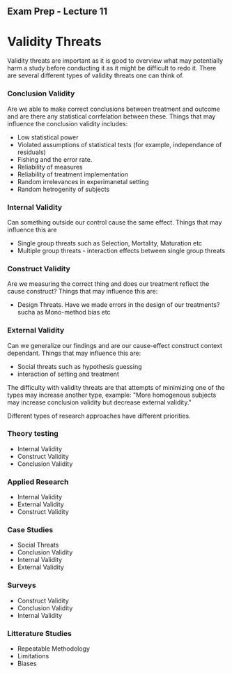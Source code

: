 Exam Prep - Lecture 11
---
# Validity Threats
Validity threats are important as it is good to overview what may potentially harm a study before conducting it as it might be difficult to redo it. There are several different types of validity threats one can think of. 

### Conclusion Validity 
Are we able to make correct conclusions between treatment and outcome and are there any statistical corrfelation between these. Things that may influence the conclusion validity includes: 
* Low statistical power
* Violated assumptions of statistical tests (for example, independance of residuals)
* Fishing and the error rate.
* Reliability of measures
* Reliability of treatment implementation
* Random irrelevances in experimanetal setting
* Random hetrogenity of subjects 


### Internal Validity 
Can something outside our control cause the same effect. Things that may influence this are 
* Single group threats such as Selection, Mortality, Maturation etc
* Multiple group threats - interaction effects between single group threats

### Construct Validity 
Are we measuring the correct thing and does our treatment reflect the cause construct? Things that may influence this are: 
* Design Threats. Have we made errors in the design of our treatments? sucha as Mono-method bias etc

### External Validity 
Can we generalize our findings and are our cause-effect construct context dependant. Things that may influence this are: 
* Social threats such as hypothesis guessing
* interaction of setting and treatment

The difficulty with validity threats are that attempts of minimizing one of the types may increase another type, example: 
"More homogenous subjects may increase conclusion validity but decrease external validity."


Different types of research approaches have different priorities.

### Theory testing
* Internal Validity 
* Construct Validity
* Conclusion Validity

### Applied Research 
* Internal Validity
* External Validity
* Construct Validity

### Case Studies
* Social Threats
* Conclusion Validity
* Internal Validity
* External Validity

### Surveys 
* Construct Validity
* Conclusion Validity
* Internal Validity

### Litterature Studies 
* Repeatable Methodology 
* Limitations
* Biases
